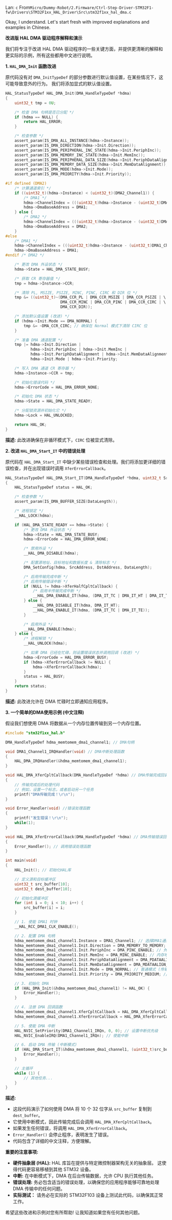 Lan: `c` From`Micro/Dummy-Robot/2.Firmware/Ctrl-Step-Driver-STM32F1-fw\Drivers\STM32F1xx_HAL_Driver\Src\stm32f1xx_hal_dma.c`

Okay, I understand. Let's start fresh with improved explanations and examples in Chinese.

**改进版 HAL DMA 驱动程序解释和演示**

我们将专注于改进 HAL DMA 驱动程序的一些关键方面，并提供更清晰的解释和更实际的示例，所有这些都用中文进行说明。

**1. `HAL_DMA_Init` 函数改进**

   原代码没有对 `DMA_InitTypeDef` 的部分参数进行默认值设置，在某些情况下，这可能导致意外的行为。 我们将添加显式的默认值设置。

   ```c
   HAL_StatusTypeDef HAL_DMA_Init(DMA_HandleTypeDef *hdma)
   {
       uint32_t tmp = 0U;

       /* 检查 DMA 句柄是否已分配 */
       if (hdma == NULL) {
           return HAL_ERROR;
       }

       /* 检查参数 */
       assert_param(IS_DMA_ALL_INSTANCE(hdma->Instance));
       assert_param(IS_DMA_DIRECTION(hdma->Init.Direction));
       assert_param(IS_DMA_PERIPHERAL_INC_STATE(hdma->Init.PeriphInc));
       assert_param(IS_DMA_MEMORY_INC_STATE(hdma->Init.MemInc));
       assert_param(IS_DMA_PERIPHERAL_DATA_SIZE(hdma->Init.PeriphDataAlignment));
       assert_param(IS_DMA_MEMORY_DATA_SIZE(hdma->Init.MemDataAlignment));
       assert_param(IS_DMA_MODE(hdma->Init.Mode));
       assert_param(IS_DMA_PRIORITY(hdma->Init.Priority));

   #if defined (DMA2)
       /* 计算通道索引 */
       if ((uint32_t)(hdma->Instance) < (uint32_t)(DMA2_Channel1)) {
           /* DMA1 */
           hdma->ChannelIndex = (((uint32_t)hdma->Instance - (uint32_t)DMA1_Channel1) / ((uint32_t)DMA1_Channel2 - (uint32_t)DMA1_Channel1)) << 2;
           hdma->DmaBaseAddress = DMA1;
       } else {
           /* DMA2 */
           hdma->ChannelIndex = (((uint32_t)hdma->Instance - (uint32_t)DMA2_Channel1) / ((uint32_t)DMA2_Channel2 - (uint32_t)DMA2_Channel1)) << 2;
           hdma->DmaBaseAddress = DMA2;
       }
   #else
       /* DMA1 */
       hdma->ChannelIndex = (((uint32_t)hdma->Instance - (uint32_t)DMA1_Channel1) / ((uint32_t)DMA1_Channel2 - (uint32_t)DMA1_Channel1)) << 2;
       hdma->DmaBaseAddress = DMA1;
   #endif /* DMA2 */

       /* 更改 DMA 外设状态 */
       hdma->State = HAL_DMA_STATE_BUSY;

       /* 获取 CR 寄存器值 */
       tmp = hdma->Instance->CCR;

       /* 清除 PL, MSIZE, PSIZE, MINC, PINC, CIRC 和 DIR 位 */
       tmp &= ((uint32_t)~(DMA_CCR_PL | DMA_CCR_MSIZE | DMA_CCR_PSIZE | \
                           DMA_CCR_MINC | DMA_CCR_PINC | DMA_CCR_CIRC | \
                           DMA_CCR_DIR));

       /* 添加默认值设置 (改进) */
       if (hdma->Init.Mode == DMA_NORMAL) {
           tmp &= ~DMA_CCR_CIRC; // 确保在 Normal 模式下清除 CIRC 位
       }

       /* 准备 DMA 通道配置 */
       tmp |= hdma->Init.Direction |
              hdma->Init.PeriphInc | hdma->Init.MemInc |
              hdma->Init.PeriphDataAlignment | hdma->Init.MemDataAlignment |
              hdma->Init.Mode | hdma->Init.Priority;

       /* 写入 DMA 通道 CR 寄存器 */
       hdma->Instance->CCR = tmp;

       /* 初始化错误代码 */
       hdma->ErrorCode = HAL_DMA_ERROR_NONE;

       /* 初始化 DMA 状态 */
       hdma->State = HAL_DMA_STATE_READY;

       /* 分配锁资源并初始化它 */
       hdma->Lock = HAL_UNLOCKED;

       return HAL_OK;
   }

   ```

   **描述:**  此改进确保在非循环模式下，`CIRC` 位被显式清除。

**2. 改进 `HAL_DMA_Start_IT` 中的错误处理**

   原代码在 `HAL_DMA_Start_IT` 中缺少某些错误检查和处理。我们将添加更详细的错误检查，并在出现错误时调用 `XferErrorCallback`。

   ```c
   HAL_StatusTypeDef HAL_DMA_Start_IT(DMA_HandleTypeDef *hdma, uint32_t SrcAddress, uint32_t DstAddress, uint32_t DataLength)
   {
       HAL_StatusTypeDef status = HAL_OK;

       /* 检查参数 */
       assert_param(IS_DMA_BUFFER_SIZE(DataLength));

       /* 进程锁定 */
       __HAL_LOCK(hdma);

       if (HAL_DMA_STATE_READY == hdma->State) {
           /* 更改 DMA 外设状态 */
           hdma->State = HAL_DMA_STATE_BUSY;
           hdma->ErrorCode = HAL_DMA_ERROR_NONE;

           /* 禁用外设 */
           __HAL_DMA_DISABLE(hdma);

           /* 配置源地址、目标地址和数据长度 & 清除标志 */
           DMA_SetConfig(hdma, SrcAddress, DstAddress, DataLength);

           /* 启用传输完成中断 */
           /* 启用传输错误中断 */
           if (NULL != hdma->XferHalfCpltCallback) {
               /* 启用半传输完成中断 */
               __HAL_DMA_ENABLE_IT(hdma, (DMA_IT_TC | DMA_IT_HT | DMA_IT_TE));
           } else {
               __HAL_DMA_DISABLE_IT(hdma, DMA_IT_HT);
               __HAL_DMA_ENABLE_IT(hdma, (DMA_IT_TC | DMA_IT_TE));
           }

           /* 启用外设 */
           __HAL_DMA_ENABLE(hdma);
       } else {
           /* 进程解锁 */
           __HAL_UNLOCK(hdma);

           /* 如果 DMA 已经在忙碌，则设置错误状态并调用回调 (改进) */
           hdma->ErrorCode = HAL_DMA_ERROR_BUSY;
           if (hdma->XferErrorCallback != NULL) {
               hdma->XferErrorCallback(hdma);
           }
           status = HAL_BUSY;
       }
       return status;
   }
   ```

   **描述:**  此改进允许在 DMA 忙碌时立即通知应用程序。

**3. 一个简单的DMA使用示例 (中文注释)**

   假设我们想使用 DMA 将数据从一个内存位置传输到另一个内存位置。

   ```c
   #include "stm32f1xx_hal.h"

   DMA_HandleTypeDef hdma_memtomem_dma1_channel1; // DMA句柄

   void DMA1_Channel1_IRQHandler(void) // DMA中断处理函数
   {
       HAL_DMA_IRQHandler(&hdma_memtomem_dma1_channel1);
   }

   void HAL_DMA_XferCpltCallback(DMA_HandleTypeDef *hdma) // DMA传输完成回调函数
   {
       // 传输完成后的处理代码
       // 例如，设置一个标志，或者启动另一个任务
       printf("DMA传输完成！\r\n");
   }

   void Error_Handler(void) //错误处理函数
   {
       printf("发生错误！\r\n");
       while(1);
   }

   void HAL_DMA_XferErrorCallback(DMA_HandleTypeDef *hdma) // DMA传输错误回调函数
   {
       Error_Handler(); // 调用错误处理函数
   }

   int main(void)
   {
       HAL_Init(); // 初始化HAL库

       // 定义源和目标缓冲区
       uint32_t src_buffer[10];
       uint32_t dest_buffer[10];

       // 初始化源缓冲区
       for (int i = 0; i < 10; i++) {
           src_buffer[i] = i;
       }

       // 1. 使能 DMA1 时钟
       __HAL_RCC_DMA1_CLK_ENABLE();

       // 2. 配置 DMA 句柄
       hdma_memtomem_dma1_channel1.Instance = DMA1_Channel1; // 选择DMA1通道1
       hdma_memtomem_dma1_channel1.Init.Direction = DMA_MEMORY_TO_MEMORY; // 内存到内存传输
       hdma_memtomem_dma1_channel1.Init.PeriphInc = DMA_PINC_ENABLE; // 外设地址递增（这里是内存，所以可以递增）
       hdma_memtomem_dma1_channel1.Init.MemInc = DMA_MINC_ENABLE; // 内存地址递增
       hdma_memtomem_dma1_channel1.Init.PeriphDataAlignment = DMA_PDATAALIGN_WORD; // 外设数据宽度 (32位)
       hdma_memtomem_dma1_channel1.Init.MemDataAlignment = DMA_MDATAALIGN_WORD; // 内存数据宽度 (32位)
       hdma_memtomem_dma1_channel1.Init.Mode = DMA_NORMAL; // 普通模式 (传输一次)
       hdma_memtomem_dma1_channel1.Init.Priority = DMA_PRIORITY_MEDIUM; // 中等优先级

       // 3. 初始化 DMA
       if (HAL_DMA_Init(&hdma_memtomem_dma1_channel1) != HAL_OK) {
           Error_Handler();
       }

       // 4. 注册 DMA 回调函数
       hdma_memtomem_dma1_channel1.XferCpltCallback = HAL_DMA_XferCpltCallback; // 传输完成回调
       hdma_memtomem_dma1_channel1.XferErrorCallback = HAL_DMA_XferErrorCallback; // 传输错误回调

       // 5. 使能 DMA 中断
       HAL_NVIC_SetPriority(DMA1_Channel1_IRQn, 0, 0); // 设置中断优先级
       HAL_NVIC_EnableIRQ(DMA1_Channel1_IRQn); // 使能中断

       // 6. 启动 DMA 传输 (中断模式)
       if (HAL_DMA_Start_IT(&hdma_memtomem_dma1_channel1, (uint32_t)src_buffer, (uint32_t)dest_buffer, 10) != HAL_OK) {
           Error_Handler();
       }

       // 主循环
       while (1) {
           // 其他任务...
       }
   }
   ```

   **描述:**

   *   这段代码演示了如何使用 DMA 将 10 个 32 位字从 `src_buffer` 复制到 `dest_buffer`。
   *   它使用中断模式，因此传输完成后会调用 `HAL_DMA_XferCpltCallback`。
   *   如果发生任何错误，将调用 `HAL_DMA_XferErrorCallback`。
   *   `Error_Handler()` 会停止程序，表明发生了错误。
   *   代码包含了详细的中文注释，方便理解。

**重要的注意事项:**

*   **硬件抽象层 (HAL):** HAL 库旨在提供与特定微控制器架构无关的抽象层。 这使得代码更容易移植到其他 STM32 设备。
*   **中断:** 在中断模式下，DMA 在后台传输数据，允许 CPU 执行其他任务。
*   **错误处理:**  务必包含适当的错误处理，以确保您的应用程序能够可靠地处理 DMA 传输中的任何问题。
* **实际测试：**  请务必在实际的 STM32F103 设备上测试此代码，以确保其正常工作。

希望这些改进和示例对您有所帮助!  让我知道如果您有任何其他问题。
